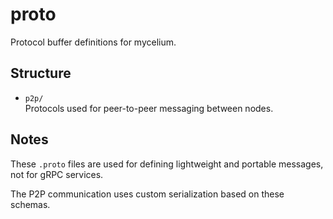 # proto

Protocol buffer definitions for mycelium.

## Structure

- `p2p/`  
  Protocols used for peer-to-peer messaging between nodes.
  
## Notes

These `.proto` files are used for defining lightweight and portable messages, not for gRPC services.

The P2P communication uses custom serialization based on these schemas.
